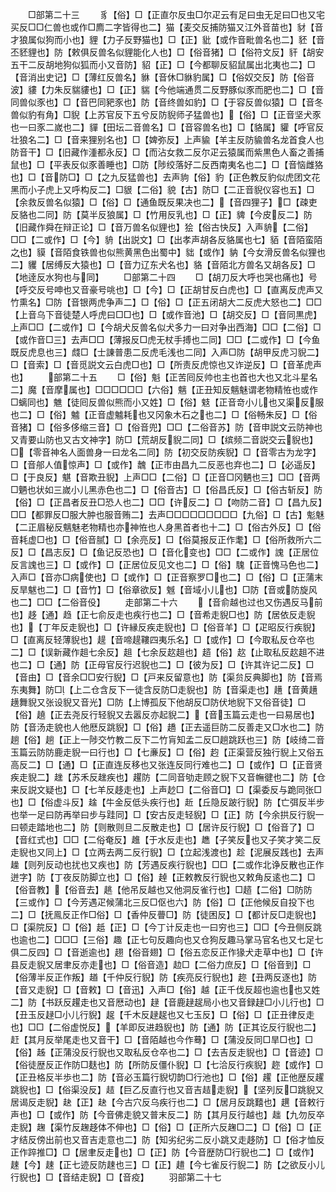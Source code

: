 <!-- { "loadSidebar": true } -->
　　□部第二十三
　　豸【俗】□【正直尔反虫□尔疋云有足曰虫无足曰□也又宅买反□□仁兽也或作□廌二字皆得也二】猫【麦交反捕防猫又江外音苗也】豺【音才狼属似狗而小也】貍【力子反野猫也】□【正】豼【或作音毗兽名也二】豾【音丕豾貍也】防【敕俱反兽名似貍能化人也】□【俗音猪】□【俗符文反】豻【胡安五干二反胡地狗似狐而小又音防】貂【正】□【今都聊反貂鼠属出北夷也二】□【音消出史记】□【薄红反兽名】貅【音休□貅豹属】□【俗奴交反】防【俗音波】貗【力朱反貒貗也】□【正】貒【今他端通贯二反野豚似豕而肥也二】□【音同兽似豕也】□【音巴同豝豕也】防【音终兽如豹】□【于容反兽似猿】□【音冬兽似豹有角】□貎【上苏官反下五兮反防貎师子猛兽也】【俗】□【正音坚犬豕也一曰豕二嵗也二】貚【田坛二音兽名】□【音容兽名也】□【貉属】貛【呼官反壮狼名二】□【音来狸别名也】□【婢弥反】上声貐【羊主反防貐兽名龙首食人也防音干】□【旧藏作湩都永反】□【而沾女救二反尔疋云猿属而紫黒色人畜之善捕鼠也】□【平表反似豕善睡也】□防【陟绞落好二反西南夷名也二】□【音恼雌狢也】□【音防□】□【之九反猛兽也】去声豿【俗】豹【正色教反豹似虎团文花黑而小子虎上又呼构反二】□貇【二俗】貌【古】防□【二正音貎仪容也五】□【余救反兽名似猿】□【俗】□【通鱼既反果决也二】【音四狸子】□【疎吏反貉也二同】防【莫半反狼属】□【竹用反乳也】□【正】貏【今皮反二】防【旧藏作舜在辩正论】□【音万兽名似貍也】狯【俗古快反】入声貈【二俗】□□【二或作】□【今】貈【出説文】□【出孝声胡各反貉属也七】貊【音陌蛮陌之也】貘【音陌食铁兽也似熊黄黑色出蜀中】貀【或作】豽【今女滑反兽名似狸也二】貜【居缚反大猿也】□【音力辽东犬名也】貉【音陌北方兽名又胡各反】□【地逹反水狗也与同】
　　□部第二十四
　　□【胡刀反大呼也哭也痛也】号【呼交反号呻也又音豪号咷也】□【今】□【正胡甘反白虎也】□【直离反虎声又竹熏名】□防【音银两虎争声二】□【俗】□【正五闭胡大二反虎大怒也二】□□【上音乌下音徒楚人呼虎曰□□也】□【或作音池】□【胡交反】□【音同黒虎】上声□□【二或作】□【今胡犬反兽名似犬多力一曰对争出西海】□□【二俗】□【或作音□三】去声□□【薄报反□虎无杖手搏也二同】□□【二或作】□【今鱼既反虎息也三】虥□【士諌普患二反虎毛浅也二同】入声□防【胡甲反虎习貎二】□【音索】□【音觅説文云白虎□也】□【所责反虎惊也又诈逆反】□【音革虎声也】
　　部第二十五
　　□【俗】魁【正苦囘反帅也主也首也大也又北斗星名二】魔【音摩属也】□□□□□□【六俗】魑【正丑知反魑魅谓老物精恠也或作□螭同也】魋【徒囘反兽似熊而小又姓】□【俗】鬾【正音竒小儿也又渠反服也二】□【俗】魖【正音虚魖耗也又冈象木石之也二】□【俗畅朱反】□【俗音猪】□【俗多侈缩三音】□【俗音兜】□□【二俗音苏】防【音申説文云防神也又青要山防也又古文神字】防□【荒胡反貎二同】□【缤频二音説交云貎也】□【零音神名人面兽身一曰龙名二同】防【初交反防疾貎】□【音零古为龙字】□【音郍人值惊声】□【或作】魗【正市由昌九二反恶也弃也二】□【必遥反】□【于良反】魌【音欺丑貎】上声□□【二俗】□【正音□冈魉也三】□□【音两□魉也状如三嵗小儿黑赤色也二】□【俗音古】□【俗昌氏反】□【俗古斩反】防【俗】□【正昌者反丑□恐人也二】□□【许反二】□【吻防二音】□【昌九反】□□【都罪反□服大肿也服音贿二】去声□□□□□□□□□【九俗】□【古】鬽魅【二正眉秘反魑魅老物精也亦神恠也人身黑首者也十二】□【俗古外反】□【俗音耗虚□也】□【俗音腻】□【余亮反】□【俗莫报反正作耄】□【俗所救所六二反】□【昌志反】□【鱼记反恐也】□【音化变也】□□【二或作】謉【正居位反言謉也三】□【或作】□【正居位反见文也二】□【俗】騩【正音愧马色也二】入声□【音亦□病使也】□【或作】□【正音察罗□也二】□【俗】□【正蒲末反旱魃也二】□【音竹】□【俗章欲反】魊【音域小儿也】□防【音或防旋风也二】□□【二俗音伇】
　　走部第二十六
　　【音俞越也过也又伤遇反马前也】趍【通】趋【正七俞反走也疾行也二】□【音希走貎□也】防【居依反走貎也】【丁年反走貎也】□【许縁反疾走貎也】□【俗音羊】□【疋昭反行疾貎】□【直离反轻薄貎也】趧【音啼趧鞻四夷乐名】□【或作】□【今取私反仓卒也二】□【误新藏作趄七余反】趄【七余反赼趄也】趦【俗】赼【止取私反赼趄不进也二】□【通】防【正母官反行迟貎也二】□【彼为反】□【许其许记二反】□【音由】□【音余□□安行貎】□【戸来反留意也】防【渠贠反典脚也】防【音焉东夷舞】防□【上二仓含反下一徒含反防□走貎也】防【音渠走也】趪【音黄趪趪舞貎又张设貎又音光】□防【上博孤反下他胡反□防伏地貎下又俗音徒】□【俗】趬【正去尧反行轻貎又去嚣反亦起貎二】【音玉篇云走也一曰易居也】防【音汤走貌也人他厯反跳貎】□【俗】趫【正去遥巨防二反善走又□水也二】防趟【俗】趟【正上一陟交竹教二反下二竹肓知孟二反□趟跳跃也三】防【岐绮二音玉篇云防防鹿走貎一曰行也】□【七亷反】□【俗】赹【正渠营反独行貎上又俗五高反二】□【通】□【正直连反移也又张连反同行难也二】□【或作】□【正音贤疾走貎二】趖【苏禾反趖疾也】趯防【二同音劬走顾之貎下又音幠徤也二】防【仓来反説文疑也】□【七羊反趍走也】上声赻□【二俗音□】□【渠委反与跪同张□也】□【俗虚斗反】趛【牛金反低头疾行也】赾【丘隐反跛行貎】防【亡弭反半步也举一足曰防再举曰步与跬同】□【安古反走轻貎】□【正】防【今余拱反行貎一曰顿走踏地也二】防【则散则旦二反散走也】□【居许反行貎】□【俗音了】□【音红式也】□□【二俗奄反】趡【于水反走也】趭【子笑反也又子笑才笑二反走貎也又同上】□【立两去两二反行貎】□【立起浅渡也】趁【泥展反践也】去声趮【则列反动也扰也又疾也】防【芳遇反疾行貎也】□□【二或作北诤反散也正作迸字】防【丁夜反防脚立也】□【俗】趠【正敕教反行貎也又敕角反逺也二】□【俗音教】【俗音去】趒【他吊反越也又他洞反雀行也】□趦【二俗】□防防【三或作】□【今芳遇疋候蒲北三反□伛也六】防【俗】□【正他候反自投下也二】□【抚鳯反正作□俗】□【香仲反瞢□】防【徒困反】□【都计反□走貎也】□【渠院反】□【俗】赿【正】□【今丁计反走也一曰穷也三】□□【今丑侧反跳也逾也二】□□□【三俗】趣【正七句反趣向也又仓狗反趣马掌马官名也又七足七俱二反四】□【音逝逾也】趐【俗音翅】□【俗五恋反正作猭犬走草中也】□【许县反走貎又居聿反亦走也】□【俗音造】赲□【二俗力庶反】□【俗音到】□【俗薄半反正作叛】趥【千仲反行貎】防【疾亮反行貎也】趂【丑两反逐也】防【音又走貎】□【音敕】□【音迅】入声□【俗】越【正千伐反超也逾也也又姓二】防【书跃反趯走也又音厯动也】趢【音鹿趢趗局小也又音録趢□小儿行也】□【丑玉反趢□小儿行貎】趗【千木反趢趗也又七玉反】□【俗】□【正丑律反走也】□□【二俗虚悦反】【羊即反进趋貎也】防【通】防【正其讫反行貎也二】赶【其月反举尾走也又音干】□【音陌越也今作蓦】□【蒲没反同□旱□也】□【俗】趀【正蒲没反行貎也又取私反仓卒也二】□【去吉反走貎也】□【音迹】□【俗徒歴反正作防□麸也】防【所防反僵仆貎】□【七洽反行疾貎】趂【或作】□【正丑格反半歩也二】防【音必玉篇行貎切韵□行池也】□【俗】趯【正他歴反趯跳貎也】□【俗渠没反】趌【巨乙反直行也又音吉趌走貎】【坚列反□跳貎又居谒反走貎】赽【正】赽【今古穴反乌疾行也二】□【居月反跳囏也】趩【音敕行声也】□【或作】防【今音佛走貌又普末反二】防【其月反行越也】趉【九勿反卒走貎】趜【渠竹反趜趍体不伸也】□【俗】□【正所六反趜□二】□【俗】□【正才结反傍出前也又音吉走意也二】防【知劣纪劣二反小跳又走趍防】□【俗才恤反正作踤推□】□【居聿反走也】□【正】防【今音歴防□行貎也二】□【或作】趚【今】趚【正七迹反防趚也三】□【正】趞【今七雀反行貎二】防【之欲反小儿行貎也】□【音结走貎】□【音疫】
　　羽部第二十七
